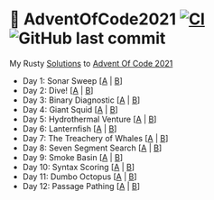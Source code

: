 # 🎄 AdventOfCode2021 [![CI](https://github.com/PatrickLaflamme/AdventOfCode2021/actions/workflows/rust.yml/badge.svg)](https://github.com/PatrickLaflamme/AdventOfCode2021/actions/workflows/rust.yml) ![GitHub last commit](https://img.shields.io/github/last-commit/PatrickLaflamme/AdventOfCode2021)
My Rusty [Solutions](https://github.com/PatrickLaflamme/AdventOfCode2021/tree/master/src) to [Advent Of Code 2021](https://adventofcode.com/2021)

- Day 1: Sonar Sweep [[A](https://github.com/PatrickLaflamme/AdventOfCode2021/blob/master/src/solutions/day1.rs#L13) | [B](https://github.com/PatrickLaflamme/AdventOfCode2021/blob/master/src/solutions/day1.rs#L26)]
- Day 2: Dive! [[A](https://github.com/PatrickLaflamme/AdventOfCode2021/blob/master/src/solutions/day2.rs#L21) | [B](https://github.com/PatrickLaflamme/AdventOfCode2021/blob/master/src/solutions/day2.rs#L31)]
- Day 3: Binary Diagnostic [[A](https://github.com/PatrickLaflamme/AdventOfCode2021/blob/master/src/solutions/day3.rs#L22) | [B](https://github.com/PatrickLaflamme/AdventOfCode2021/blob/master/src/solutions/day3.rs#L76)]
- Day 4: Giant Squid [[A](https://github.com/PatrickLaflamme/AdventOfCode2021/blob/master/src/solutions/day4.rs#L95) | [B](https://github.com/PatrickLaflamme/AdventOfCode2021/blob/master/src/solutions/day4.rs#L101)]
- Day 5: Hydrothermal Venture [[A](https://github.com/PatrickLaflamme/AdventOfCode2021/blob/master/src/solutions/day5.rs#L74) | [B](https://github.com/PatrickLaflamme/AdventOfCode2021/blob/master/src/solutions/day5.rs#L87)]
- Day 6: Lanternfish [[A](https://github.com/PatrickLaflamme/AdventOfCode2021/blob/master/src/solutions/day6.rs#L33) | [B](https://github.com/PatrickLaflamme/AdventOfCode2021/blob/master/src/solutions/day6.rs#L38)]
- Day 7: The Treachery of Whales [[A](https://github.com/PatrickLaflamme/AdventOfCode2021/blob/master/src/solutions/day7.rs#L14) | [B](https://github.com/PatrickLaflamme/AdventOfCode2021/blob/master/src/solutions/day7.rs#L24)]
- Day 8: Seven Segment Search [[A](https://github.com/PatrickLaflamme/AdventOfCode2021/blob/master/src/solutions/day8.rs#L22) | [B](https://github.com/PatrickLaflamme/AdventOfCode2021/blob/master/src/solutions/day8.rs#L99)]
- Day 9: Smoke Basin [[A](https://github.com/PatrickLaflamme/AdventOfCode2021/blob/master/src/solutions/day9.rs#L73) | [B](https://github.com/PatrickLaflamme/AdventOfCode2021/blob/master/src/solutions/day9.rs#L81)]
- Day 10: Syntax Scoring [[A](https://github.com/PatrickLaflamme/AdventOfCode2021/blob/master/src/solutions/day10.rs#L74) | [B](https://github.com/PatrickLaflamme/AdventOfCode2021/blob/master/src/solutions/day10.rs#L81)]
- Day 11: Dumbo Octopus [[A](https://github.com/PatrickLaflamme/AdventOfCode2021/blob/master/src/solutions/day11.rs#L75) | [B](https://github.com/PatrickLaflamme/AdventOfCode2021/blob/master/src/solutions/day11.rs#L89)]
- Day 12: Passage Pathing [[A](https://github.com/PatrickLaflamme/AdventOfCode2021/blob/master/src/solutions/day12.rs#L29) | [B](https://github.com/PatrickLaflamme/AdventOfCode2021/blob/master/src/solutions/day12.rs#L49)]